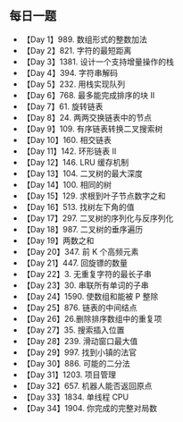 ## 每日一题
- 【Day 1】989. 数组形式的整数加法
- 【Day 2】821. 字符的最短距离
- 【Day 3】1381. 设计一个支持增量操作的栈
- 【Day 4】394. 字符串解码
- 【Day 5】232. 用栈实现队列
- 【Day 6】768. 最多能完成排序的块 II
- 【Day 7】61. 旋转链表
- 【Day 8】24. 两两交换链表中的节点
- 【Day 9】109. 有序链表转换二叉搜索树
- 【Day 10】160. 相交链表
- 【Day 11】142. 环形链表 II
- 【Day 12】146. LRU 缓存机制
- 【Day 13】104. 二叉树的最大深度
- 【Day 14】100. 相同的树
- 【Day 15】129. 求根到叶子节点数字之和
- 【Day 16】513. 找树左下角的值
- 【Day 17】297. 二叉树的序列化与反序列化
- 【Day 18】987. 二叉树的垂序遍历
- 【Day 19】两数之和
- 【Day 20】347. 前 K 个高频元素
- 【Day 21】447. 回旋镖的数量
- 【Day 22】3. 无重复字符的最长子串
- 【Day 23】30. 串联所有单词的子串
- 【Day 24】1590. 使数组和能被 P 整除
- 【Day 25】876. 链表的中间结点
- 【Day 26】26.删除排序数组中的重复项
- 【Day 27】35. 搜索插入位置
- 【Day 28】239. 滑动窗口最大值
- 【Day 29】997. 找到小镇的法官
- 【Day 30】886. 可能的二分法
- 【Day 31】1203. 项目管理
- 【Day 32】657. 机器人能否返回原点
- 【Day 33】1834. 单线程 CPU
- 【Day 34】1904. 你完成的完整对局数